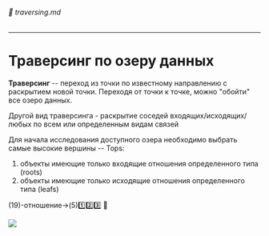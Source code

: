 ###### :twisted_rightwards_arrows: traversing.md

---
# Траверсинг по озеру данных

**Траверсинг** -- переход из точки по известному направлению с раскрытием новой точки. Переходя от точки к точке, можно "обойти" все озеро данных.

Другой вид траверсинга - раскрытие соседей входящих/исходящих/любых по всем или определенным видам связей

Для начала исследования доступного озера необходимо выбрать самые высокие вершины -- Tops:
1. объекты имеющие только входящие отношения определенного типа (roots)
1. объекты имеющие только исходящие отношения определенного типа (leafs)

(19)-отношение->(5):one::two::three:
:leaves:

![](@entity/observable/traverse_graph?expansion={{exp}})